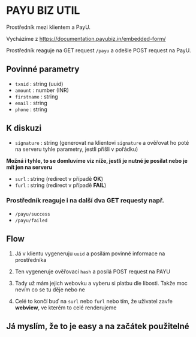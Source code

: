 # PAYU BIZ UTIL

Prostředník mezi klientem a PayU.

Vycházíme z https://documentation.payubiz.in/embedded-form/

Prostředník reaguje na GET request `/payu` a odešle POST request na PayU.

## Povinné parametry
- `txnid` : string (uuid)
- `amount` : number (INR)
- `firstname` : string
- `email` : string
- `phone` : string

## K diskuzi
- `signature` : string (generovat na klientovi `signature` a ověřovat ho poté na serveru tyhle parametry, jestli přišli v pořádku)

**Možná i tyhle, to se domluvíme viz níže, jestli je nutné je posílat nebo je mít jen na serveru**
- `surl` : string (redirect v případě **OK**)
- `furl` : string (redirect v případě **FAIL**)


### Prostředník reaguje i na další dva GET requesty např.

- `/payu/success`
- `/payu/failed`

## Flow
1. Já v klientu vygeneruju `uuid` a posílám povinné informace na prostředníka
2. Ten vygeneruje ověřovací `hash` a posílá POST request na PAYU
3. Tady už mám jejich webovku a vyberu si platbu dle libosti. Takže moc nevím co se tu děje nebo ne

4. Celé to končí buď na `surl` nebo `furl` nebo tím, že uživatel zavře **webview**, ve kterém to celé renderujeme

## Já myslím, že to je easy a na začátek použitelné
